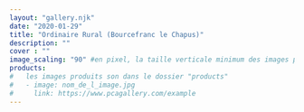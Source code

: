 ```yaml
---
layout: "gallery.njk"
date: "2020-01-29"
title: "Ordinaire Rural (Bourcefranc le Chapus)"
description: ""
cover : ""
image_scaling: "90" #en pixel, la taille verticale minimum des images presentes dans la gallery
products:
#   les images produits son dans le dossier "products"
#   - image: nom_de_l_image.jpg
#     link: https://www.pcagallery.com/example
---
```

